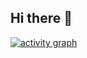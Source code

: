 ## Hi there 👋

<!--
**CharlesKeeling65/CharlesKeeling65** is a ✨ _special_ ✨ repository because its `README.md` (this file) appears on your GitHub profile.

Here are some ideas to get you started:

- 🔭 I’m currently working on ...
- 🌱 I’m currently learning ...
- 👯 I’m looking to collaborate on ...
- 🤔 I’m looking for help with ...
- 💬 Ask me about ...
- 📫 How to reach me: ...
- 😄 Pronouns: ...
- ⚡ Fun fact: ...
-->

[![activity graph](https://github-readme-activity-graph.vercel.app/graph?username=CharlesKeeling65&theme=merko&custom_title=CharlesKeeling65%20活动图&hide_border=true&point=FFFFFF&days=50)](https://github.com/CharlesKeeling65)
